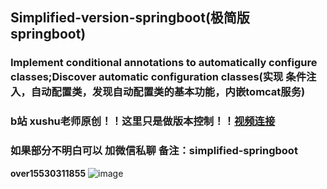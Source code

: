## Simplified-version-springboot(极简版 springboot)
### Implement conditional annotations to automatically configure classes;Discover automatic configuration classes(实现 条件注入，自动配置类，发现自动配置类的基本功能，内嵌tomcat服务)
### b站 **xushu老师原创**！！这里只是做版本控制！！[视频连接](https://www.bilibili.com/video/BV1WkkAYcEym?spm_id_from=333.788.player.switch&vd_source=d6415f4da5d7eac6c554629e8f9909ba)

### 如果部分不明白可以 加微信私聊 备注：simplified-springboot
**over15530311855**
![image](https://github.com/user-attachments/assets/a44c971c-eb84-4593-9bc2-e7b83c9f3a0f)

